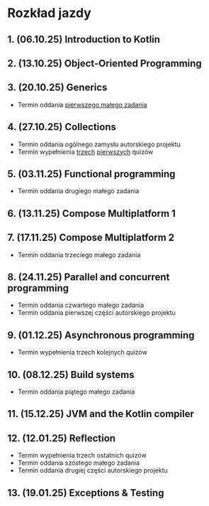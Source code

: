 # Rozkład jazdy
## 1. (06.10.25) Introduction to Kotlin
## 2. (13.10.25) Object-Oriented Programming
## 3. (20.10.25) Generics
- Termin oddania [pierwszego małego zadania](https://classroom.github.com/a/4PeeCATD)
## 4. (27.10.25) Collections
- Termin oddania ogólnego zamysłu autorskiego projektu
- Termin wypełnienia [trzech](https://forms.gle/ZxkhuSErHPZrUCoeA) [pierwszych](https://forms.gle/oaMuRLSxrPS3zB187) quizów
## 5. (03.11.25) Functional programming
- Termin oddania drugiego małego zadania
## 6. (13.11.25) Compose Multiplatform 1
## 7. (17.11.25) Compose Multiplatform 2
- Termin oddania trzeciego małego zadania
## 8. (24.11.25) Parallel and concurrent programming
- Termin oddania czwartego małego zadania
- Termin oddania pierwszej części autorskiego projektu
## 9. (01.12.25) Asynchronous programming
- Termin wypełnienia trzech kolejnych quizów
## 10. (08.12.25) Build systems
- Termin oddania piątego małego zadania
## 11. (15.12.25) JVM and the Kotlin compiler
## 12. (12.01.25) Reflection
- Termin wypełnienia trzech ostatnich quizów
- Termin oddania szóstego małego zadania
- Termin oddania drugiej części autorskiego projektu
## 13. (19.01.25) Exceptions & Testing